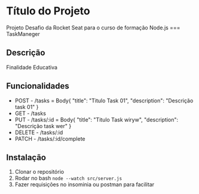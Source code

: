 # Título do Projeto

Projeto Desafio da Rocket Seat para o curso de formação Node.js === TaskManeger

## Descrição

Finalidade Educativa

## Funcionalidades

- POST - /tasks
    = Body{
    "title": "Titulo Task 01",
    "description": "Descrição task 01"
  }
- GET - /tasks
- PUT - /tasks/:id
   = Body{
    "title": "Titulo Task wiryw",
    "description": "Descrição task wer"
  }
- DELETE - /tasks/:id
- PATCH - /tasks/:id/complete

## Instalação

1. Clonar o repositório
2. Rodar no bash   `node --watch src/server.js`
3. Fazer requisições no insominia ou postman para facilitar
